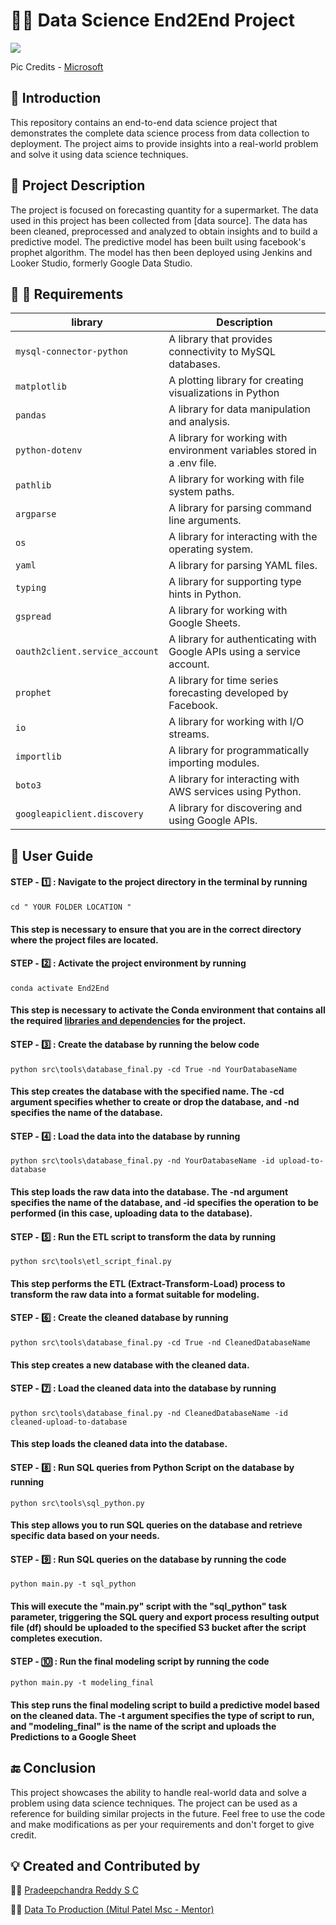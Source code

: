 # :man_technologist: Data Science End2End Project

<p align="left">
    <img src="https://learn.microsoft.com/en-us/azure/architecture/data-science-process/media/lifecycle/tdsp-lifecycle2.png">

  Pic Credits - [Microsoft](https://learn.microsoft.com/en-us/azure/architecture/data-science-process/lifecycle)

## :wave: Introduction

This repository contains an end-to-end data science project that demonstrates the complete data science process from data collection to deployment. The project aims to provide insights into a real-world problem and solve it using data science techniques.

## :memo: Project Description

The project is focused on forecasting quantity for a supermarket. The data used in this project has been collected from [data source]. The data has been cleaned, preprocessed and analyzed to obtain insights and to build a predictive model. The predictive model has been built using facebook's prophet algorithm. The model has then been deployed using Jenkins and Looker Studio, formerly Google Data Studio.

## :briefcase: :pencil: Requirements

| library | Description |
|---------| ----------- |
|`mysql-connector-python`| A library that provides connectivity to MySQL databases.|
|`matplotlib`| A plotting library for creating visualizations in Python|
|`pandas`| A library for data manipulation and analysis.|
`python-dotenv`| A library for working with environment variables stored in a .env file.
`pathlib`| A library for working with file system paths.
`argparse`| A library for parsing command line arguments.
`os`| A library for interacting with the operating system.
`yaml`| A library for parsing YAML files.
`typing`| A library for supporting type hints in Python.
`gspread`| A library for working with Google Sheets.
`oauth2client.service_account`| A library for authenticating with Google APIs using a service account.
`prophet`| A library for time series forecasting developed by Facebook.
`io`| A library for working with I/O streams.
`importlib`| A library for programmatically importing modules.
`boto3`| A library for interacting with AWS services using Python.
`googleapiclient.discovery`| A library for discovering and using Google APIs.

## :open_book: User Guide

#### STEP - :one: : Navigate to the project directory in the terminal by running 

```cd " YOUR FOLDER LOCATION "``` 

#### This step is necessary to ensure that you are in the correct directory where the project files are located.

#### STEP - :two: : Activate the project environment by running 

```conda activate End2End``` 

#### This step is necessary to activate the Conda environment that contains all the required [libraries and dependencies](https://github.com/soopertramp/DS-End-to-End-Project/blob/main/requirements.txt) for the project.

#### STEP - :three: : Create the database by running the below code 

```python src\tools\database_final.py -cd True -nd YourDatabaseName``` 

#### This step creates the database with the specified name. The -cd argument specifies whether to create or drop the database, and -nd specifies the name of the database.

#### STEP - :four: : Load the data into the database by running 

```python src\tools\database_final.py -nd YourDatabaseName -id upload-to-database```

#### This step loads the raw data into the database. The -nd argument specifies the name of the database, and -id specifies the operation to be performed (in this case, uploading data to the database).

#### STEP - :five: : Run the ETL script to transform the data by running 

```python src\tools\etl_script_final.py```

#### This step performs the ETL (Extract-Transform-Load) process to transform the raw data into a format suitable for modeling.

#### STEP - :six: : Create the cleaned database by running 

```python src\tools\database_final.py -cd True -nd CleanedDatabaseName``` 

#### This step creates a new database with the cleaned data.

#### STEP - :seven: : Load the cleaned data into the database by running 

```python src\tools\database_final.py -nd CleanedDatabaseName -id cleaned-upload-to-database``` 

#### This step loads the cleaned data into the database.

#### STEP - :eight: : Run SQL queries from Python Script on the database by running 

```python src\tools\sql_python.py``` 

#### This step allows you to run SQL queries on the database and retrieve specific data based on your needs.

#### STEP - :nine: : Run SQL queries on the database by running the code 

```python main.py -t sql_python``` 

#### This will execute the "main.py" script with the "sql_python" task parameter, triggering the SQL query and export process resulting output file (df) should be uploaded to the specified S3 bucket after the script completes execution.

#### STEP - :keycap_ten: : Run the final modeling script by running the code 

```python main.py -t modeling_final``` 

#### This step runs the final modeling script to build a predictive model based on the cleaned data. The -t argument specifies the type of script to run, and "modeling_final" is the name of the script and uploads the Predictions to a Google Sheet

## :end: Conclusion

This project showcases the ability to handle real-world data and solve a problem using data science techniques. The project can be used as a reference for building similar projects in the future. Feel free to use the code and make modifications as per your requirements and don't forget to give credit.

## :bulb: Created and Contributed by

:man_technologist: [Pradeepchandra Reddy S C](https://www.linkedin.com/in/pradeepchandra-reddy-s-c/)

:man_technologist: [Data To Production (Mitul Patel Msc - Mentor)](https://www.linkedin.com/in/mitul-patel2393/)